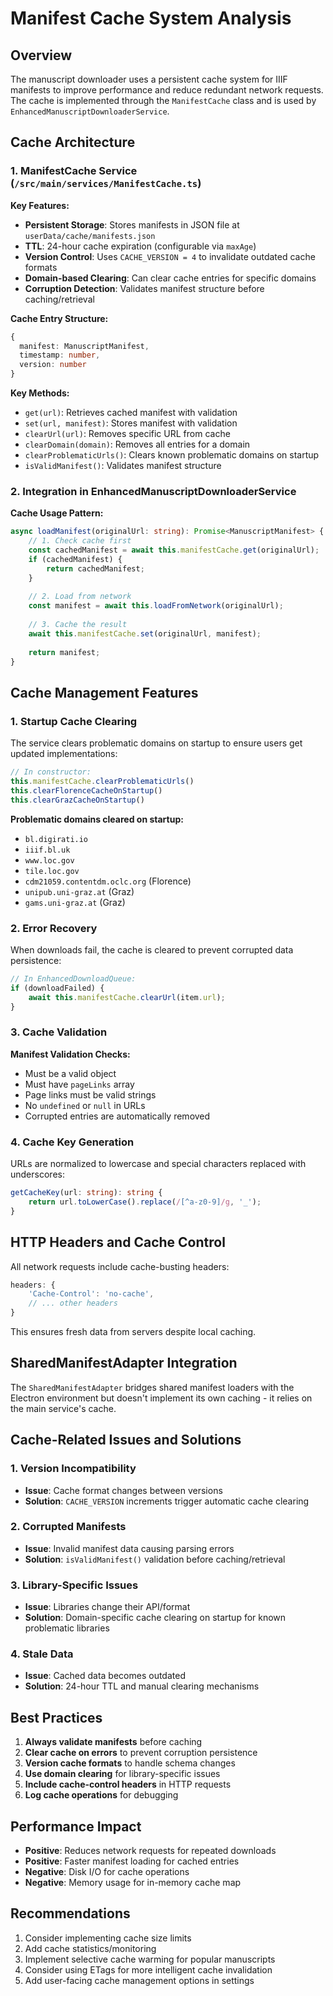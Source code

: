 # Manifest Cache System Analysis

## Overview
The manuscript downloader uses a persistent cache system for IIIF manifests to improve performance and reduce redundant network requests. The cache is implemented through the `ManifestCache` class and is used by `EnhancedManuscriptDownloaderService`.

## Cache Architecture

### 1. ManifestCache Service (`/src/main/services/ManifestCache.ts`)

**Key Features:**
- **Persistent Storage**: Stores manifests in JSON file at `userData/cache/manifests.json`
- **TTL**: 24-hour cache expiration (configurable via `maxAge`)
- **Version Control**: Uses `CACHE_VERSION = 4` to invalidate outdated cache formats
- **Domain-based Clearing**: Can clear cache entries for specific domains
- **Corruption Detection**: Validates manifest structure before caching/retrieval

**Cache Entry Structure:**
```typescript
{
  manifest: ManuscriptManifest,
  timestamp: number,
  version: number
}
```

**Key Methods:**
- `get(url)`: Retrieves cached manifest with validation
- `set(url, manifest)`: Stores manifest with validation
- `clearUrl(url)`: Removes specific URL from cache
- `clearDomain(domain)`: Removes all entries for a domain
- `clearProblematicUrls()`: Clears known problematic domains on startup
- `isValidManifest()`: Validates manifest structure

### 2. Integration in EnhancedManuscriptDownloaderService

**Cache Usage Pattern:**
```typescript
async loadManifest(originalUrl: string): Promise<ManuscriptManifest> {
    // 1. Check cache first
    const cachedManifest = await this.manifestCache.get(originalUrl);
    if (cachedManifest) {
        return cachedManifest;
    }
    
    // 2. Load from network
    const manifest = await this.loadFromNetwork(originalUrl);
    
    // 3. Cache the result
    await this.manifestCache.set(originalUrl, manifest);
    
    return manifest;
}
```

## Cache Management Features

### 1. Startup Cache Clearing
The service clears problematic domains on startup to ensure users get updated implementations:

```typescript
// In constructor:
this.manifestCache.clearProblematicUrls()
this.clearFlorenceCacheOnStartup()
this.clearGrazCacheOnStartup()
```

**Problematic domains cleared on startup:**
- `bl.digirati.io`
- `iiif.bl.uk`
- `www.loc.gov`
- `tile.loc.gov`
- `cdm21059.contentdm.oclc.org` (Florence)
- `unipub.uni-graz.at` (Graz)
- `gams.uni-graz.at` (Graz)

### 2. Error Recovery
When downloads fail, the cache is cleared to prevent corrupted data persistence:

```typescript
// In EnhancedDownloadQueue:
if (downloadFailed) {
    await this.manifestCache.clearUrl(item.url);
}
```

### 3. Cache Validation

**Manifest Validation Checks:**
- Must be a valid object
- Must have `pageLinks` array
- Page links must be valid strings
- No `undefined` or `null` in URLs
- Corrupted entries are automatically removed

### 4. Cache Key Generation
URLs are normalized to lowercase and special characters replaced with underscores:
```typescript
getCacheKey(url: string): string {
    return url.toLowerCase().replace(/[^a-z0-9]/g, '_');
}
```

## HTTP Headers and Cache Control

All network requests include cache-busting headers:
```typescript
headers: {
    'Cache-Control': 'no-cache',
    // ... other headers
}
```

This ensures fresh data from servers despite local caching.

## SharedManifestAdapter Integration

The `SharedManifestAdapter` bridges shared manifest loaders with the Electron environment but doesn't implement its own caching - it relies on the main service's cache.

## Cache-Related Issues and Solutions

### 1. Version Incompatibility
- **Issue**: Cache format changes between versions
- **Solution**: `CACHE_VERSION` increments trigger automatic cache clearing

### 2. Corrupted Manifests
- **Issue**: Invalid manifest data causing parsing errors
- **Solution**: `isValidManifest()` validation before caching/retrieval

### 3. Library-Specific Issues
- **Issue**: Libraries change their API/format
- **Solution**: Domain-specific cache clearing on startup for known problematic libraries

### 4. Stale Data
- **Issue**: Cached data becomes outdated
- **Solution**: 24-hour TTL and manual clearing mechanisms

## Best Practices

1. **Always validate manifests** before caching
2. **Clear cache on errors** to prevent corruption persistence
3. **Version cache formats** to handle schema changes
4. **Use domain clearing** for library-specific issues
5. **Include cache-control headers** in HTTP requests
6. **Log cache operations** for debugging

## Performance Impact

- **Positive**: Reduces network requests for repeated downloads
- **Positive**: Faster manifest loading for cached entries
- **Negative**: Disk I/O for cache operations
- **Negative**: Memory usage for in-memory cache map

## Recommendations

1. Consider implementing cache size limits
2. Add cache statistics/monitoring
3. Implement selective cache warming for popular manuscripts
4. Consider using ETags for more intelligent cache invalidation
5. Add user-facing cache management options in settings